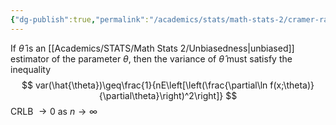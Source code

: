 ```yaml
---
{"dg-publish":true,"permalink":"/academics/stats/math-stats-2/cramer-rao-inequality/","created":"2025-01-28T12:43:40.368-05:00","updated":"2025-07-07T17:32:42.397-04:00"}
---
```


If $\hat{\theta}$ is an [[Academics/STATS/Math Stats 2/Unbiasedness\|unbiased]] estimator of the parameter $\theta$, then the variance of $\hat{\theta}$ must satisfy the inequality
$$
var(\hat{\theta})\geq\frac{1}{nE\left[\left(\frac{\partial\ln f(x;\theta)}{\partial\theta}\right)^2\right]}
$$
CRLB $\to 0$ as $n\to \infty$


